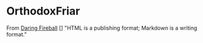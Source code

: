 # OrthodoxFriar
From [Daring Fireball] [] "HTML is a publishing format; Markdown is a writing format."

[Daring Fireball]: https://daringfireball.net/projects/markdown/syntax#philosophy
